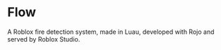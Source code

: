 # Flow
A Roblox fire detection system, made in Luau, developed with Rojo and served by Roblox Studio.
